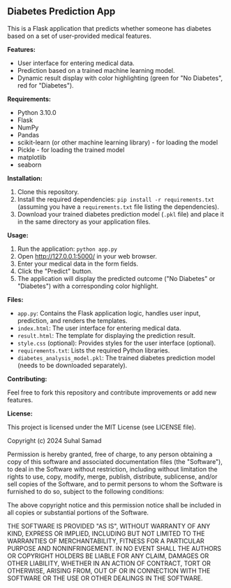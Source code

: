 ## Diabetes Prediction App

This is a Flask application that predicts whether someone has diabetes based on a set of user-provided medical features.

**Features:**

* User interface for entering medical data.
* Prediction based on a trained machine learning model.
* Dynamic result display with color highlighting (green for "No Diabetes", red for "Diabetes").

**Requirements:**

* Python 3.10.0
* Flask
* NumPy
* Pandas
* scikit-learn (or other machine learning library) - for loading the model
* Pickle - for loading the trained model
* matplotlib
* seaborn
  

**Installation:**

1. Clone this repository.
2. Install the required dependencies: `pip install -r requirements.txt` (assuming you have a `requirements.txt` file listing the dependencies).
3. Download your trained diabetes prediction model (`.pkl` file) and place it in the same directory as your application files.

**Usage:**

1. Run the application: `python app.py`
2. Open http://127.0.0.1:5000/ in your web browser.
3. Enter your medical data in the form fields.
4. Click the "Predict" button.
5. The application will display the predicted outcome ("No Diabetes" or "Diabetes") with a corresponding color highlight.

**Files:**

* `app.py`: Contains the Flask application logic, handles user input, prediction, and renders the templates.
* `index.html`: The user interface for entering medical data.
* `result.html`: The template for displaying the prediction result.
* `style.css` (optional): Provides styles for the user interface (optional).
* `requirements.txt`: Lists the required Python libraries.
* `diabetes_analysis_model.pkl`: The trained diabetes prediction model (needs to be downloaded separately).

**Contributing:**

Feel free to fork this repository and contribute improvements or add new features. 

**License:**

This project is licensed under the MIT License (see LICENSE file).

Copyright (c) 2024 Suhal Samad

Permission is hereby granted, free of charge, to any person obtaining a copy
of this software and associated documentation files (the "Software"), to deal
in the Software without restriction, including without limitation the rights
to use, copy, modify, merge, publish, distribute, sublicense, and/or sell
copies of the Software, and to permit persons to whom the Software is
furnished to do so, subject to the following conditions:

The above copyright notice and this permission notice shall be included in all
copies or substantial portions of the Software.

THE SOFTWARE IS PROVIDED "AS IS", WITHOUT WARRANTY OF ANY KIND, EXPRESS OR
IMPLIED, INCLUDING BUT NOT LIMITED TO THE WARRANTIES OF MERCHANTABILITY,
FITNESS FOR A PARTICULAR PURPOSE AND NONINFRINGEMENT. IN NO EVENT SHALL THE
AUTHORS OR COPYRIGHT HOLDERS BE LIABLE FOR ANY CLAIM, DAMAGES OR OTHER
LIABILITY, WHETHER IN AN ACTION OF CONTRACT, TORT OR OTHERWISE, ARISING FROM,
OUT OF OR IN CONNECTION WITH THE SOFTWARE OR THE USE OR OTHER DEALINGS IN THE
SOFTWARE.
